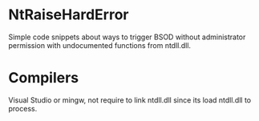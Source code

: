 # NtRaiseHardError
Simple code snippets about ways to trigger BSOD without administrator permission with undocumented functions from ntdll.dll. <br>

# Compilers
Visual Studio or mingw, not require to link ntdll.dll since its load ntdll.dll to process.
